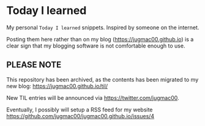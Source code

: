 # Today I learned

My personal `Today I learned` snippets. Inspired by someone on the internet.

Posting them here rather than on my blog (https://jugmac00.github.io) is a clear sign that my blogging software is not comfortable enough to use.

## PLEASE NOTE

This repository has been archived, as the contents has been migrated to my new blog: https://jugmac00.github.io/til/

New TIL entries will be announced via https://twitter.com/jugmac00.

Eventually, I possibly will setup a RSS feed for my website https://github.com/jugmac00/jugmac00.github.io/issues/4

